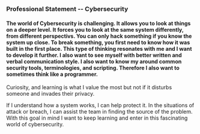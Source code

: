 ### Professional Statement -- Cybersecurity

#### The world of Cybersecurity is challenging. It allows you to look at things on a deeper level. It forces you to look at the same system differently, from different perspectivs. You can only hack something if you know the system up close. To break something, you first need to know how it was built in the first place. This type of thinking resonates with me and I want to develop it further. I also want to see myself with better written and verbal communication style. I also want to know my around common security tools, terminologies, and scripting. Therefore I also want to sometimes think like a programmer. 

Curiosity, and learning is what I value the most but not if it disturbs someone and invades their privacy.

If I understand how a system works, I can help protect it. In the situations of attack or breach, I can assist the team in finding the source of the problem. With this goal in mind I want to keep learning and enter in this fascinating world of cybersecurity.


